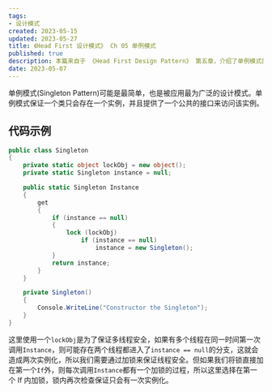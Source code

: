 ```yaml
---
tags:
- 设计模式
created: 2023-05-15
updated: 2023-05-27
title: 《Head First 设计模式》 Ch 05 单例模式
published: true
description: 本篇来自于 《Head First Design Pattern》 第五章，介绍了单例模式的定义及运用。
date: 2023-05-07
---
```


单例模式(Singleton Pattern)可能是最简单，也是被应用最为广泛的设计模式。单例模式保证一个类只会存在一个实例，并且提供了一个公共的接口来访问该实例。

## 代码示例

```cs 单例模式
public class Singleton
{
    private static object lockObj = new object();
    private static Singleton instance = null;

    public static Singleton Instance
    {
        get
        {
            if (instance == null)
            {
                lock (lockObj)
                    if (instance == null)
                        instance = new Singleton();
            }
            return instance;
        }
    }

    private Singleton()
    {
        Console.WriteLine("Constructor the Singleton");
    }
}
```

这里使用一个`lockObj`是为了保证多线程安全，如果有多个线程在同一时间第一次调用`Instance`，则可能存在两个线程都进入了`instance == null`的分支，这就会造成两次实例化，所以我们需要通过加锁来保证线程安全。但如果我们将锁直接加在第一个`If`外，则每次调用`Instance`都有一个加锁的过程，所以这里选择在第一个 If 内加锁，锁内再次检查保证只会有一次实例化。